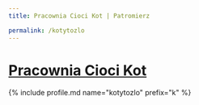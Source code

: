 ```yaml
---
title: Pracownia Cioci Kot | Patromierz

permalink: /kotytozlo
---
```


# [Pracownia Cioci Kot](https://patronite.pl/kotytozlo)

{% include profile.md name="kotytozlo" prefix="k" %}
